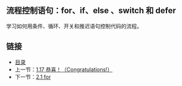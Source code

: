 ## 流程控制语句：for、if、else 、switch 和 defer

学习如何用条件、循环、开关和推迟语句控制代码的流程。

## 链接
* [目录](https://github.com/alpha2018/go-zh/blob/master/tour/directory.md)
* 上一节：[1.17 恭喜！（Congratulations!）](https://github.com/alpha2018/go-zh/blob/master/tour/01.17.md)
* 下一节：[2.1 for](https://github.com/alpha2018/go-zh/blob/master/tour/02.01.md)
